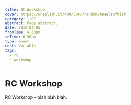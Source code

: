 ```yaml
---
title: RC Workshop
cover: https://unsplash.it/400/300/?random?AngelsofMist
category: 1.RC
abstract: Page abstract.
date: 2018-02-05
fromTime: 4.30pm
toTime: 6.30pm
type: event
cost: Variable
tags:
  - rc
  - workshop
---
```


# RC Workshop

RC Workshop – blah blah blah.
